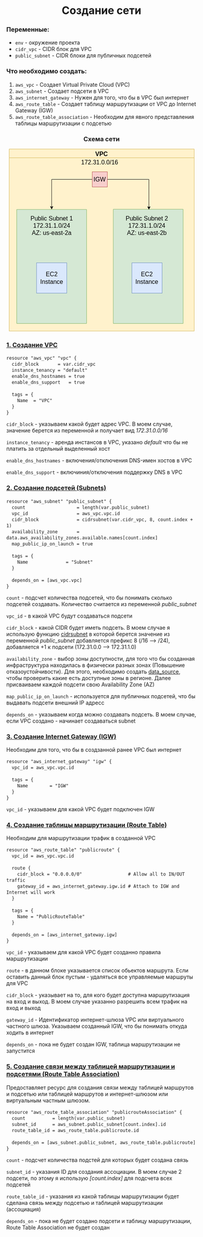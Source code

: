 # <div align="center">Создание сети</div>

### Переменные:

- `env` - окружение проекта
- `cidr_vpc` - CIDR блок для VPC
- `public_subnet` - CIDR блоки для публичных подсетей

### Что необходимо создать:

1. `aws_vpc` - Создает Virtual Private Cloud (VPC)
2. `aws_subnet` - Создает подсети в VPC
3. `aws_internet_gateway` - Нужен для того, что бы в VPC был интернет
4. `aws_route_table` - Создает таблицу маршрутизации от VPC до Internet Gateway (IGW)
5. `aws_route_table_association` - Необходим для явного представления таблицы маршрутизации с подсетью

### <div align="center">Схема сети</div>

<p align="center">
  <img src="https://github.com/OlesYudin/Terraform/blob/main/Lesson_5-Infrastructure_module/images/Network%20scheme.png" alt="Scheme of creation VPC in AWS"/>
</p>

### [1. Создание VPC](https://registry.terraform.io/providers/hashicorp/aws/latest/docs/resources/vpc "1. Создание VPC")

```
resource "aws_vpc" "vpc" {
  cidr_block       = var.cidr_vpc
  instance_tenancy = "default"
  enable_dns_hostnames = true
  enable_dns_support   = true

  tags = {
    Name  = "VPC"
  }
}
```

`cidr_block` - указываем какой будет адрес VPC. В моем случае, значение берется из переменной и получает вид _172.31.0.0/16_

`instance_tenancy` - аренда инстансов в VPC, указано _default_ что бы не платить за отдельный выделенный хост

`enable_dns_hostnames` - включения/отключения DNS-имен хостов в VPC

`enable_dns_support` - включиния/отключения поддержку DNS в VPC

### [2. Создание подсетей (Subnets)](https://registry.terraform.io/providers/hashicorp/aws/latest/docs/resources/subnet "2. Создание подсетей (Subnets)")

```
resource "aws_subnet" "public_subnet" {
  count                   = length(var.public_subnet)
  vpc_id                  = aws_vpc.vpc.id
  cidr_block              = cidrsubnet(var.cidr_vpc, 8, count.index + 1)
  availability_zone       = data.aws_availability_zones.available.names[count.index]
  map_public_ip_on_launch = true

  tags = {
    Name              = "Subnet"
  }

  depends_on = [aws_vpc.vpc]
}
```

`count` - подсчет количества подсетей, что бы понимать сколько подсетей создавать. Количество считается из переменной _public_subnet_

`vpc_id` - в какой VPC будут создаваться подсети

`cidr_block` - какой CIDR будет иметь подсеть. В моем случае я использую функцию [cidrsubnet](https://www.terraform.io/language/functions/cidrsubnet "cidrsubnet") в которой берется значение из переменной _public_subnet_ добавляется префикс 8 (/16 --> /24), добавляется +1 к подсети (172.31.0.0 --> 172.31.1.0)

`availability_zone` - выбор зоны доступности, для того что бы созданная инфраструктура находилась в физически разных зонах (Повышение отказоустойчивости). Для этого, необходимо создать [data_source](https://registry.terraform.io/providers/hashicorp/aws/latest/docs/data-sources/availability_zones "data_source"), чтобы проверить какие есть доступные зоны в регионе. Далее присваиваем каждой подсети свою Availability Zone (AZ)

`map_public_ip_on_launch` - используется для публичных подсетей, что бы выдавать подсети внешний IP адресс

`depends_on` - указываем когда можно создавать подсеть. В моем случае, если VPC создано - начинает создаваться subnet

### [3. Создание Internet Gateway (IGW)](https://registry.terraform.io/providers/hashicorp/aws/latest/docs/resources/internet_gateway "Создание Internet Gateway (IGW)")

Необходим для того, что бы в создзанной ранее VPC был интернет

```
resource "aws_internet_gateway" "igw" {
  vpc_id = aws_vpc.vpc.id

  tags = {
    Name        = "IGW"
  }
}
```

`vpc_id` - указываем для какой VPC будет подключен IGW

### [4. Создание таблицы маршрутизации (Route Table)](https://registry.terraform.io/providers/hashicorp/aws/latest/docs/resources/route_table "Создание таблицы маршрутизации (Route Table)")

Необходим для маршрутизации трафик в созданной VPC

```
resource "aws_route_table" "publicroute" {
  vpc_id = aws_vpc.vpc.id

  route {
    cidr_block = "0.0.0.0/0"                 # Allow all to IN/OUT traffic
    gateway_id = aws_internet_gateway.igw.id # Attach to IGW and Internet will work
  }

  tags = {
    Name = "PublicRouteTable"
  }

  depends_on = [aws_internet_gateway.igw]
}
```

`vpc_id` - указываем для какой VPC будет созданно правила маршрутизации

`route` - в данном блоке указывается список обьектов маршрута. Если оставить данный блок пустым - удаляться все управляемые маршруты для VPC

`cidr_block` - указывает на то, для кого будет доступна маршрутизация на вход и выход. В моем случае указанно разрешить всем трафик на вход и выход

`gateway_id` - Идентификатор интернет-шлюза VPC или виртуального частного шлюза. Указываем созданный IGW, что бы понимать откуда ходить в интернет

`depends_on` - пока не будет создан IGW, таблица маршрутизации не запустится

### [5. Создание связи между таблицей маршрутизации и подсетями (Route Table Association)](https://registry.terraform.io/providers/hashicorp/aws/latest/docs/resources/route_table_association "5. Создание связи между таблицей маршрутизации и подсетями (Route Table Association)")

Предоставляет ресурс для создания связи между таблицей маршрутов и подсетью или таблицей маршрутов и интернет-шлюзом или виртуальным частным шлюзом.

```
resource "aws_route_table_association" "publicrouteAssociation" {
  count          = length(var.public_subnet)
  subnet_id      = aws_subnet.public_subnet[count.index].id
  route_table_id = aws_route_table.publicroute.id

  depends_on = [aws_subnet.public_subnet, aws_route_table.publicroute]
}
```

`count` - подсчет количества подстей для которых будет создана связь

`subnet_id` - указания ID для создания ассоциации. В моем случае 2 подсети, по этому я использую _[count.index]_ для подсчета всех подсетей

`route_table_id` - указания из какой таблицы маршрутизации будет сделана связь между подсетью и таблицей маршрутизации (ассоциация)

`depends_on` - пока не будет создано подсети и таблицу маршрутизации, Route Table Association не будет создан
